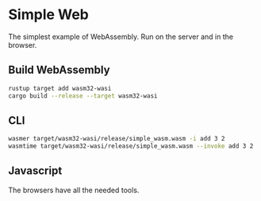 # Simple Web

The simplest example of WebAssembly.
Run on the server and in the browser.

## Build WebAssembly

```sh
rustup target add wasm32-wasi
cargo build --release --target wasm32-wasi
```

## CLI

```sh
wasmer target/wasm32-wasi/release/simple_wasm.wasm -i add 3 2
wasmtime target/wasm32-wasi/release/simple_wasm.wasm --invoke add 3 2
```

## Javascript

The browsers have all the needed tools.

```sh
```
